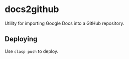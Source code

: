 # docs2github

Utility for importing Google Docs into a GitHub repository.

## Deploying

Use `clasp push` to deploy.
